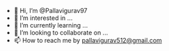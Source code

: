 - 👋 Hi, I’m @Pallavigurav97
- 👀 I’m interested in ...
- 🌱 I’m currently learning ...
- 💞️ I’m looking to collaborate on ...
- 📫 How to reach me by pallavigurav512@gmail.com

<!---
Pallavigurav97/Pallavigurav97 is a ✨ special ✨ repository because its `README.md` (this file) appears on your GitHub profile.
You can click the Preview link to take a look at your changes.
--->

